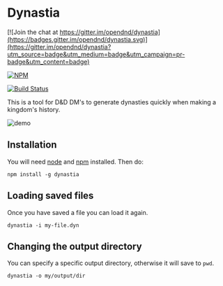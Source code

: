 # Dynastia

[![Join the chat at https://gitter.im/opendnd/dynastia](https://badges.gitter.im/opendnd/dynastia.svg)](https://gitter.im/opendnd/dynastia?utm_source=badge&utm_medium=badge&utm_campaign=pr-badge&utm_content=badge)

[![NPM](https://nodei.co/npm/dynastia.png?downloads=true&stars=true)](https://nodei.co/npm/dynastia/)

[![Build Status](https://travis-ci.org/opendnd/dynastia.svg?branch=master)](https://travis-ci.org/opendnd/dynastia)

This is a tool for D&D DM's to generate dynasties quickly when making a kingdom's history.

![demo](doc/demo.gif)

## Installation

You will need [node](https://nodejs.org/en/) and [npm](https://www.npmjs.com/) installed. Then do:

`npm install -g dynastia`

## Loading saved files

Once you have saved a file you can load it again.

`dynastia -i my-file.dyn`

## Changing the output directory

You can specify a specific output directory, otherwise it will save to `pwd`.

`dynastia -o my/output/dir`
